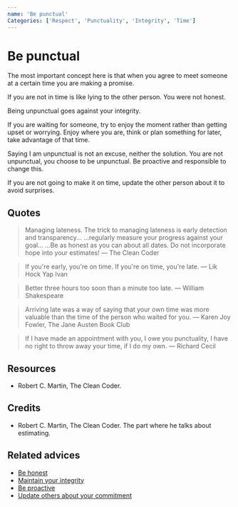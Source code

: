 ```yaml
---
name: 'Be punctual'
Categories: ['Respect', 'Punctuality', 'Integrity', 'Time']
---
```

# Be punctual

The most important concept here is that when you agree to meet someone at a certain time you are making a promise.

If you are not in time is like lying to the other person. You were not honest.

Being unpunctual goes against your integrity.

If you are waiting for someone, try to enjoy the moment rather than getting upset or worrying. Enjoy where you are, think or plan something for later, take advantage of that time.

Saying I am unpunctual is not an excuse, neither the solution. You are not unpunctual, you choose to be unpunctual. Be proactive and responsible to change this.

If you are not going to make it on time, update the other person about it to avoid surprises.

## Quotes

> Managing lateness. The trick to managing lateness is early detection and transparency... ...regularly measure your progress against your goal... ...Be as honest as you can about all dates. Do not incorporate hope into your estimates! 
> ― The Clean Coder

> If you're early, you're on time. If you're on time, you're late.
> ― Lik Hock Yap Ivan

> Better three hours too soon than a minute too late.
> ― William Shakespeare

> Arriving late was a way of saying that your own time was more valuable than the time of the person who waited for you.
> ― Karen Joy Fowler, The Jane Austen Book Club

> If I have made an appointment with you, I owe you punctuality, I have no right to throw away your time, if I do my own.
> ― Richard Cecil

## Resources

- Robert C. Martin, The Clean Coder.

## Credits

- Robert C. Martin, The Clean Coder. The part where he talks about estimating.

## Related advices

- [Be honest](../Be%20honest/index.md)
- [Maintain your integrity](../Maintain%20your%20integrity/index.md)
- [Be proactive](../Be%20proactive/index.md)
- [Update others about your commitment](../Update%20others%20about%20your%20commitment/index.md)


